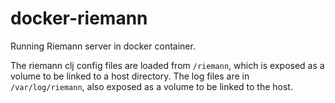 # docker-riemann

Running Riemann server in docker container. 

The riemann clj config files are loaded from `/riemann`, which is exposed as a volume to be linked to a host directory. The log files are in `/var/log/riemann`, also exposed as a volume to be linked to the host. 
